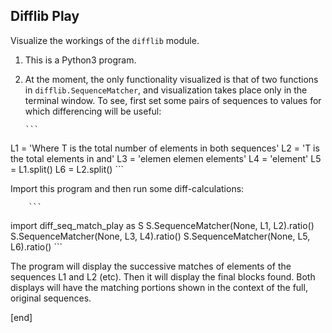 ## Difflib Play

Visualize the workings of the `difflib` module.

 1. This is a Python3 program.

 1. At the moment, the only functionality visualized is that of two functions in `difflib.SequenceMatcher`, and visualization takes place only in the terminal window. To see, first set some pairs of sequences to values for which differencing will be useful:

        ```
L1 = 'Where T is the total number of elements in both sequences'
L2 = 'T is the total elements in and'
L3 = 'elemen elemen elements'
L4 = 'element'
L5 = L1.split()
L6 = L2.split()
        ```

   Import this program and then run some diff-calculations:

        ```
import diff_seq_match_play as S
S.SequenceMatcher(None, L1, L2).ratio()
S.SequenceMatcher(None, L3, L4).ratio()
S.SequenceMatcher(None, L5, L6).ratio()
        ```

   The program will display the successive matches of elements of the sequences L1 and L2 (etc). Then it will display the final blocks found. Both displays will have the matching portions shown in the context of the full, original sequences.

[end]
